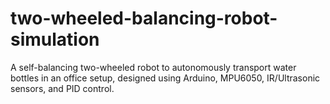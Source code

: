 # two-wheeled-balancing-robot-simulation
A self-balancing two-wheeled robot to autonomously transport water bottles in an office setup, designed using Arduino, MPU6050, IR/Ultrasonic sensors, and PID control.
